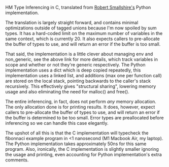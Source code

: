 HM Type Inferencing in C, translated from
[Robert Smallshire's](https://web.archive.org/web/20170109072845/http://smallshire.org.uk/sufficientlysmall/2010/04/11/a-hindley-milner-type-inference-implementation-in-python/)
Python implementation.

The translation is largely straight forward, and contains minimal optimizations
outside of tagged unions because I'm now spoiled by sum types. It has a
hard-coded limit on the maximum number of variables in the same context, which
is currently 20. It also expects callers to pre-allocate the buffer of types to
use, and will return an error if the buffer is too small.

That said, the implementation is a little clever about managing env and
non\_generic, see the above link for more details, which track variables in
scope and whether or not they're generic respectively. The Python implementation
uses a dict which is deep copied repeatedly, this implementation uses a linked
list, and additions (max one per function call) are stored on the local stack,
pointing backwards to the caller's stack recursively. This effectively gives
"structural sharing", lowering memory usage and also eliminating the need for
malloc() and free().

The entire inferencing, in fact, does not perform _any_ memory allocation. The
only allocation done is for printing results. It does, however, expect callers
to pre-allocate the buffer of types to use, and will return an error if the
buffer is determined to be too small. Error types are preallocated before
inferencing so we can handle this case elegantly.

The upshot of all this is that the C implementation will typecheck the
fibonnaci example program in <1 nanosecond (M1 Macbook Air, my laptop). The
Python implementation takes approximately 50ns for this same program. Also,
ironically, the C implementation is slightly smaller ignoring the usage and
printing, even accounting for Python implementation's extra comments.
